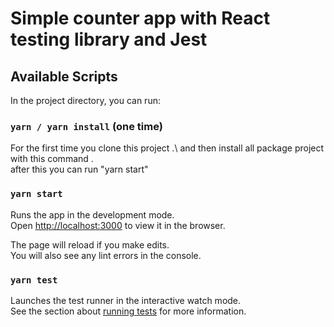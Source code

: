 # Simple counter app with React testing library and Jest

## Available Scripts

In the project directory, you can run:

### `yarn / yarn install` (one time)

For the first time you clone this project .\ 
and then install all package project with this command .\
after this you can run "yarn start"

### `yarn start`

Runs the app in the development mode.\
Open [http://localhost:3000](http://localhost:3000) to view it in the browser.

The page will reload if you make edits.\
You will also see any lint errors in the console.

### `yarn test`

Launches the test runner in the interactive watch mode.\
See the section about [running tests](https://facebook.github.io/create-react-app/docs/running-tests) for more information.
